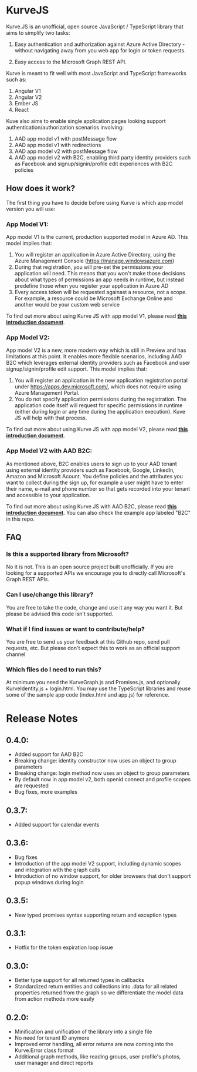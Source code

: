 # KurveJS

Kurve<nolink>.JS is an unofficial, open source JavaScript / TypeScript library that aims to simplify two tasks:

1. Easy authentication and authorization against Azure Active Directory - without navigating away from you web app for login or token requests.

2. Easy access to the Microsoft Graph REST API.

Kurve is meant to fit well with most JavaScript and TypeScript frameworks such as:
1. Angular V1
2. Angular V2
3. Ember JS
4. React

Kuve also aims to enable single application pages looking support authentication/authorization scenarios involving:
1. AAD app model v1 with postMessage flow
2. AAD app model v1 with redirections
2. AAD app model v2 with postMessage flow
3. AAD app model v2 with B2C, enabling third party identity providers such as Facebook and signup/signin/profile edit experiences with B2C policies

## How does it work?

The first thing you have to decide before using Kurve is which app model version you will use:

### App Model V1:

App model V1 is the current, production supported model in Azure AD. This model implies that:

1. You will register an application in Azure Active Directory, using the Azure Management Console (<a href="https://manage.windowsazure.com">https://manage.windowsazure.com</a>)
2. During that registration, you will pre-set the permissions your application will need. This means that you won't make those decisions about what types of permissions an app needs in runtime, but instead predefine those when you register your application in Azure AD
3. Every access token will be requested againast a resource, not a scope. For example, a resource could be Microsoft Exchange Online and another would be your custom web service

To find out more about using Kurve JS with app model V1, please read <b><a href="./docs/appModelV1/intro.md">this introduction document</a></b>.

### App Model V2:

App model V2 is a new, more modern way which is still in Preview and has limitations at this point. It enables more flexible scenarios, including AAD B2C which leverages external identity providers such as Facebook and user signup/signin/profile edit support. This model implies that:

1. You will register an application in the new application registration portal under <a href="https://apps.dev.microsoft.com/">https://apps.dev.microsoft.com/</a>, which does not require using Azure Management Portal.
2. You do not specify application permissions during the registration. The application code itself will request for specific permissions in runtime (either during login or any time during the application execution). Kuve JS will help with that process.

To find out more about using Kurve JS with app model V2, please read <b><a href="./docs/appModelV2/intro.md">this introduction document</a></b>.

### App Model V2 with AAD B2C:

As mentioned above, B2C enables users to sign up to your AAD tenant using external identity providers such as Facebook, Google, LinkedIn, Amazon and Microsoft Acount. You define policies and the attributes you want to collect during the sign up, for example a user might have to enter their name, e-mail and phone number so that gets recorded into your tenant and accessible to your application.

To find out more about using Kurve JS with AAD B2C, please read <b><a href="./docs/B2C/intro.md">this introduction document</a></b>. You can also check the example app labeled "B2C" in this repo.

## FAQ

### Is this a supported library from Microsoft?

No it is not. This is an open source project built unofficially. If you are looking for a supported APIs we encourage you to directly call Microsoft's Graph REST APIs.

### Can I use/change this library?

You are free to take the code, change and use it any way you want it. But please be advised this code isn't supported.

### What if I find issues or want to contribute/help?

You are free to send us your feedback at this Github repo, send pull requests, etc. But please don't expect this to work as an official support channel

### Which files do I need to run this?

At minimum you need the KurveGraph.<nolink>js and Promises.<nolink>js, and optionally KurveIdentity.<nolink>js + login.html. You may use the TypeScript libraries and reuse some of the sample app code (index.html and app.<nolink>js) for reference.

# Release Notes

## 0.4.0:
 * Added support for AAD B2C
 * Breaking change: identity constructor now uses an object to group parameters
 * Breaking change: login method now uses an object to group parameters
 * By default now in app model v2, both openid connect and profile scopes are requested
 * Bug fixes, more examples

## 0.3.7:
 * Added support for calendar events

## 0.3.6:
 * Bug fixes
 * Introduction of the app model V2 support, including dynamic scopes and integration with the graph calls
 * Introduction of no window support, for older browsers that don't support popup windows during login

## 0.3.5:
 * New typed promises syntax supporting return and exception types
 
## 0.3.1:
 * Hotfix for the token expiration loop issue

## 0.3.0:
 * Better type support for all returned types in callbacks
 * Standardized return entities and collections into .data for all related properties returned from the graph so we differentiate the model data from action methods more easily

## 0.2.0:
 * Minification and unification of the library into a single file
 * No need for tenant ID anymore
 * Improved error handling, all error returns are now coming into the Kurve.Error class format
 * Additional graph methods, like reading groups, user profile's photos, user manager and direct reports
